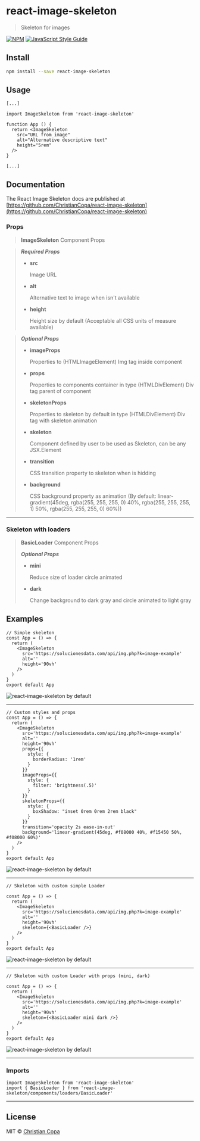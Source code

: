 # react-image-skeleton

> Skeleton for images

[![NPM](https://img.shields.io/npm/v/react-image-skeleton.svg)](https://www.npmjs.com/package/react-image-skeleton) [![JavaScript Style Guide](https://img.shields.io/badge/code_style-standard-brightgreen.svg)](https://standardjs.com)

## Install

```bash
npm install --save react-image-skeleton
```

## Usage

```tsx
[...]

import ImageSkeleton from 'react-image-skeleton'

function App () {
  return <ImageSkeleton
    src="URL from image"
    alt="Alternative descriptive text"
    height="5rem"
  />
}

[...]
```

## Documentation

The React Image Skeleton docs are published at [https://github.com/ChristianCopa/react-image-skeleton](https://github.com/ChristianCopa/react-image-skeleton)

### Props

> **ImageSkeleton** Component Props

> ***Required Props***
> 
>  - **src**
>    
>     Image URL
> 
>  - **alt**
>    
>     Alternative text to image when isn't available
> 
>  - **height**
>    
>     Height size by default (Acceptable all CSS units of measure available)

> ***Optional Props***
> 
>  - **imageProps**
>    
>     Properties to (HTMLImageElement) Img tag inside component
> 
>  - **props**
>    
>     Properties to components container in type (HTMLDivElement) Div tag parent of component
> 
>  - **skeletonProps**
>    
>     Properties to skeleton by default in type (HTMLDivElement) Div tag with skeleton animation
> 
>  - **skeleton**
>    
>     Component defined by user to be used as Skeleton, can be any JSX.Element
> 
>  - **transition**
>    
>     CSS transition property to skeleton when is hidding
> 
>  - **background**
>    
>     CSS background property as animation (By default: linear-gradient(45deg, rgba(255, 255, 255, 0) 40%, rgba(255, 255, 255, 1) 50%, rgba(255, 255, 255, 0) 60%))

---

### Skeleton with loaders

> **BasicLoader** Component Props
>
> ***Optional Props***
>
> - **mini** 
>    
>   Reduce size of loader circle animated
>
> - **dark** 
>   
>   Change background to dark gray and circle animated to light gray

## Examples

```tsx
// Simple skeleton
const App = () => {
  return (
    <ImageSkeleton
      src='https://solucionesdata.com/api/img.php?k=image-example'
      alt=''
      height='90vh'
    />
  )
}
export default App
```

![react-image-skeleton by default](https://solucionesdata.com/media/projects/libraries/react-image-skeleton-default.gif)

---

```tsx
// Custom styles and props
const App = () => {
  return (
    <ImageSkeleton
      src='https://solucionesdata.com/api/img.php?k=image-example'
      alt=''
      height='90vh'
      props={{
        style: {
          borderRadius: '1rem'
        }
      }}
      imageProps={{
        style: {
          filter: 'brightness(.5)'
        }
      }}
      skeletonProps={{
        style: {
          boxShadow: "inset 0rem 0rem 2rem black"
        }
      }}
      transition='opacity 2s ease-in-out'
      background='linear-gradient(45deg, #f08000 40%, #f15450 50%, #f08000 60%)'
    />
  )
}
export default App
```

![react-image-skeleton by default](https://solucionesdata.com/media/projects/libraries/react-image-skeleton-defined-styles.gif)

---

```tsx
// Skeleton with custom simple Loader

const App = () => {
  return (
    <ImageSkeleton
      src='https://solucionesdata.com/api/img.php?k=image-example'
      alt=''
      height='90vh'
      skeleton={<BasicLoader />}
    />
  )
}
export default App
```

![react-image-skeleton by default](https://solucionesdata.com/media/projects/libraries/react-image-skeleton-custom-loader.gif)

---

```tsx
// Skeleton with custom Loader with props (mini, dark)

const App = () => {
  return (
    <ImageSkeleton
      src='https://solucionesdata.com/api/img.php?k=image-example'
      alt=''
      height='90vh'
      skeleton={<BasicLoader mini dark />}
    />
  )
}
export default App
```

![react-image-skeleton by default](https://solucionesdata.com/media/projects/libraries/react-image-skeleton-custom-loader-minidark.gif)

---

### Imports

```tsx
import ImageSkeleton from 'react-image-skeleton'
import { BasicLoader } from 'react-image-skeleton/components/loaders/BasicLoader'
```

---

## License

MIT © [Christian Copa](https://github.com/ChristianCopa)
